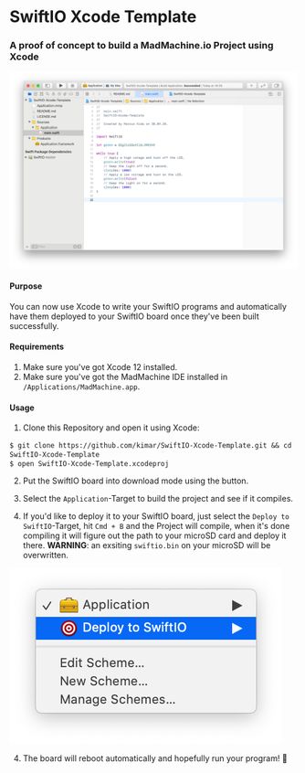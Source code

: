 # SwiftIO Xcode Template

### A proof of concept to build a MadMachine.io Project using Xcode

![Screenshot of Xcode](.meta/main-screenshot.png)

#### Purpose

You can now use Xcode to write your SwiftIO programs and automatically have them deployed to your SwiftIO board once they've been built successfully.

#### Requirements

1. Make sure you've got Xcode 12 installed.
2. Make sure you've got the MadMachine IDE installed in `/Applications/MadMachine.app`.

#### Usage

1. Clone this Repository and open it using Xcode:

```
$ git clone https://github.com/kimar/SwiftIO-Xcode-Template.git && cd SwiftIO-Xcode-Template
$ open SwiftIO-Xcode-Template.xcodeproj
```

2. Put the SwiftIO board into download mode using the button.

3. Select the `Application`-Target to build the project and see if it compiles.

4. If you'd like to deploy it to your SwiftIO board, just select the `Deploy to SwiftIO`-Target, hit `Cmd + B` and the Project will compile, when it's done compiling it will figure out the path to your microSD card and deploy it there. **WARNING**: an exsiting `swiftio.bin` on your microSD will be overwritten.

![Screenshot of available targets](.meta/targets-screenshot.png)

4. The board will reboot automatically and hopefully run your program! 🎉 
